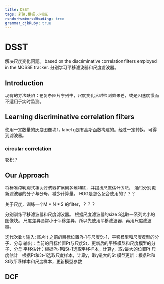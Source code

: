 ```yaml
---
title: DSST
tags: 新建,模板,小书匠
renderNumberedHeading: true
grammar_cjkRuby: true
---
```


# DSST
解决尺度变化问题。
based on the discriminative correlation filters employed in the MOSSE tracker.
分别学习平移滤波器和尺度滤波器。
## Introduction
现有的方法缺陷：在复杂图片序列中，尺度变化大时检测效果差，或是因速度慢而不适用于实时监测。

## Learning discriminative correlation filters
使用一定数量的灰度图像块f，label g是有高斯函数构建的。经过一定转换，可得到滤波器。

### circular correlation
卷积？

## Our Approach
将标准的判别式相关滤波器扩展到多维特征，并提出尺度估计方法。
通过分别更新滤波器的分子与分母，减少计算量。
HOG是怎么配合使用的？？？

关于尺度，训练一个M * N * S 的filter，？？？

分别训练平移滤波器和尺度滤波器。
根据尺度滤波器的size S选取一系列大小的图像块。
尺度差异通常小于平移差异，所以先使用平移滤波器，再用尺度滤波器。

迭代次数 t
输入: 图片It  之前的目标位置Pt-1与尺度St-1，平移模型和尺度模型的分子、分母
输出：当前的目标位置Pt与尺度St，更新后的平移模型和尺度模型的分子、分母
平移估计：根据Pt-1和St-1选取平移样本，计算y，取y最大的位置Pt
尺度估计：根据Pt和St-1选取尺度样本，计算y，取y最大的St
模型更新：根据Pt和St取平移样本和尺度样本，更新模型参数



## DCF
